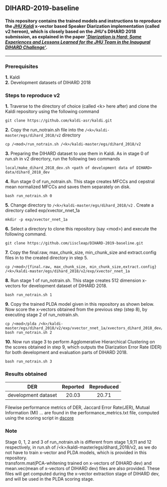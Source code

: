 ## DIHARD-2019-baseline

#### This repository contains the trained models and instructions to reproduce the [_JHU Kaldi_](https://github.com/kaldi-asr/kaldi/tree/master/egs/dihard_2018/v2) x-vector based Speaker Diarization implementation (called v2 hereon), which is closely based on the JHU's DIHARD 2018 submission, as explained in the paper ['_Diarization is Hard: Some Experiences and Lessons Learned for the JHU Team in the Inaugural DIHARD Challenge_'](http://www.danielpovey.com/files/2018_interspeech_dihard.pdf).

---- 

### Prerequisites
**1.** Kaldi\
**2.** Development datasets of DIHARD 2018


### Steps to reproduce v2
**1.** Traverse to the directory of choice (called \<k\> here after) and clone the Kaldi repository using the following command
```
git clone https://github.com/kaldi-asr/kaldi.git 
```
**2.** Copy the run_notrain.sh file into the ```/<k>/kaldi-master/egs/dihard_2018/v2``` directory
```
cp /<mod>/run_notrain.sh /<k>/kaldi-master/egs/dihard_2018/v2
```

**3.** Preparing the DIHARD dataset to use them in Kaldi. As in stage 0 of run.sh in v2 direcrtory, run the following two commands
```
local/make_dihard_2018_dev.sh <path of development data of DIHARD> data/dihard_2018_dev
```
       
**4.** Run stage 0 of run_notrain.sh. This stage creates MFCCs and cepstral mean normalized MFCCs and saves them separately on disk.
```
bash run_notrain.sh 0
```
  
**5.** Change directory to ```/<k>/kaldi-master/egs/dihard_2018/v2``` . Create a directory called exp/xvector_nnet_1a   
``` 
mkdir -p exp/xvector_nnet_1a
```
       
**6.** Select a directory to clone this repository (say \<mod\>) and execute the following command.
```
git clone https://github.com/iiscleap/DIHARD-2019-baseline.git
```
       
**7.** Copy the final.raw, max_chunk_size, min_chunk_size and extract.config files in <mod> to the created directory in step 5.
 ```
 cp /<mod>/{final.raw, max_chunk_size, min_chunk_size,extract.config} /<k>/kaldi-master/egs/dihard_2018/v2/exp/xvector_nnet_1a
 ```

**8.** Run stage 1 of run_notrain.sh. This stage creates 512 dimension x-vectors for development dataset of DIHARD 2018.
```
bash run_notrain.sh 1
```

**9.** Copy the trained PLDA model given in this repository as shown below. Now score the x-vectors obtained from the previous step (step 8), by executing stage 2 of run_notrain.sh. 
```
cp /<mod>/plda /<k>/kaldi-master/egs/dihard_2018/v2/exp/xvector_nnet_1a/xvectors_dihard_2018_dev/
bash run_notrain.sh 2
```

**10.** Now run stage 3 to perform Agglomerative Hierarchical Clustering on the scores obtained in step 9, which outputs the Diarization Error Rate (DER) for both development and evaluation parts of DIHARD 2018.
```
bash run_notrain.sh 3
```


### Results obtained

| DER                     | Reported      | Reproduced  |
| :-------------:         |:-------------:| :-----:     |
| development dataset     | 20.03         |20.71        |

Filewise performance metrics of DER, Jaccard Error Rate(JER), Mutual Information (MI) ... are found in the performance_metrics.txt file, computed using the scoring script in [dscore](https://github.com/nryant/dscore "https://github.com/nryant/dscore")



### Note
Stage 0, 1, 2 and 3 of run_notrain.sh is different from stage 1,9,11 and 12 respectively, in run.sh of /\<k\>/kaldi-master/egs/dihard_2018/v2, as we do not have to train x-vector and PLDA models, which is provided in this repository.\
transform.mat(PCA-whitening trained on x-vectors of DIHARD dev) and mean.vec(mean of x-vectors of DIHARD dev) files are also provided. These files will get computed during the x-vector extraction stage of DIHARD dev, and will be used in the PLDA scoring stage. 
